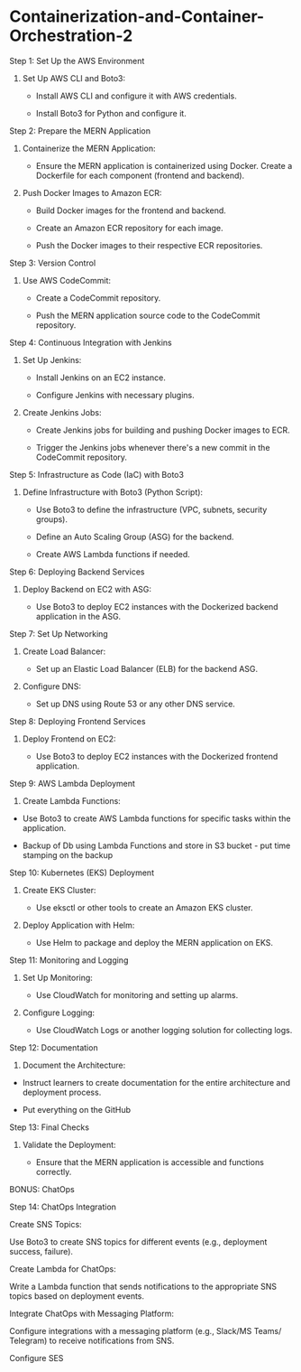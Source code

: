 # Containerization-and-Container-Orchestration-2
Step 1: Set Up the AWS Environment

1. Set Up AWS CLI and Boto3:
   - Install AWS CLI and configure it with AWS credentials.

   - Install Boto3 for Python and configure it.

Step 2: Prepare the MERN Application

1. Containerize the MERN Application:

   - Ensure the MERN application is containerized using Docker. Create a Dockerfile for each component (frontend and backend).

2. Push Docker Images to Amazon ECR:

   - Build Docker images for the frontend and backend.

   - Create an Amazon ECR repository for each image.

   - Push the Docker images to their respective ECR repositories.

Step 3: Version Control

1. Use AWS CodeCommit:

   - Create a CodeCommit repository.

   - Push the MERN application source code to the CodeCommit repository.

Step 4: Continuous Integration with Jenkins

1. Set Up Jenkins:

   - Install Jenkins on an EC2 instance.

   - Configure Jenkins with necessary plugins.

2. Create Jenkins Jobs:

   - Create Jenkins jobs for building and pushing Docker images to ECR.

   - Trigger the Jenkins jobs whenever there's a new commit in the CodeCommit repository.

Step 5: Infrastructure as Code (IaC) with Boto3

1. Define Infrastructure with Boto3 (Python Script):

   - Use Boto3 to define the infrastructure (VPC, subnets, security groups).

   - Define an Auto Scaling Group (ASG) for the backend.

   - Create AWS Lambda functions if needed.

Step 6: Deploying Backend Services

1. Deploy Backend on EC2 with ASG:

   - Use Boto3 to deploy EC2 instances with the Dockerized backend application in the ASG.

Step 7: Set Up Networking

1. Create Load Balancer:

   - Set up an Elastic Load Balancer (ELB) for the backend ASG.

2. Configure DNS:

   - Set up DNS using Route 53 or any other DNS service.

Step 8: Deploying Frontend Services

1. Deploy Frontend on EC2:

   - Use Boto3 to deploy EC2 instances with the Dockerized frontend application.

Step 9: AWS Lambda Deployment

1. Create Lambda Functions:

- Use Boto3 to create AWS Lambda functions for specific tasks within the application.

- Backup of Db using Lambda Functions and store in S3 bucket - put time stamping on the backup

Step 10: Kubernetes (EKS) Deployment

1. Create EKS Cluster:

   - Use eksctl or other tools to create an Amazon EKS cluster.

2. Deploy Application with Helm:

   - Use Helm to package and deploy the MERN application on EKS.

Step 11: Monitoring and Logging

1. Set Up Monitoring:

   - Use CloudWatch for monitoring and setting up alarms.


2. Configure Logging:

   - Use CloudWatch Logs or another logging solution for collecting logs.

Step 12: Documentation

1. Document the Architecture:

 - Instruct learners to create documentation for the entire architecture and deployment process.

 - Put everything on the GitHub

Step 13: Final Checks

1. Validate the Deployment:

   - Ensure that the MERN application is accessible and functions correctly.

BONUS: ChatOps

Step 14: ChatOps Integration

Create SNS Topics:


Use Boto3 to create SNS topics for different events (e.g., deployment success, failure).

Create Lambda for ChatOps:

Write a Lambda function that sends notifications to the appropriate SNS topics based on deployment events.

Integrate ChatOps with Messaging Platform:

Configure integrations with a messaging platform (e.g., Slack/MS Teams/ Telegram) to receive notifications from SNS.

Configure SES
